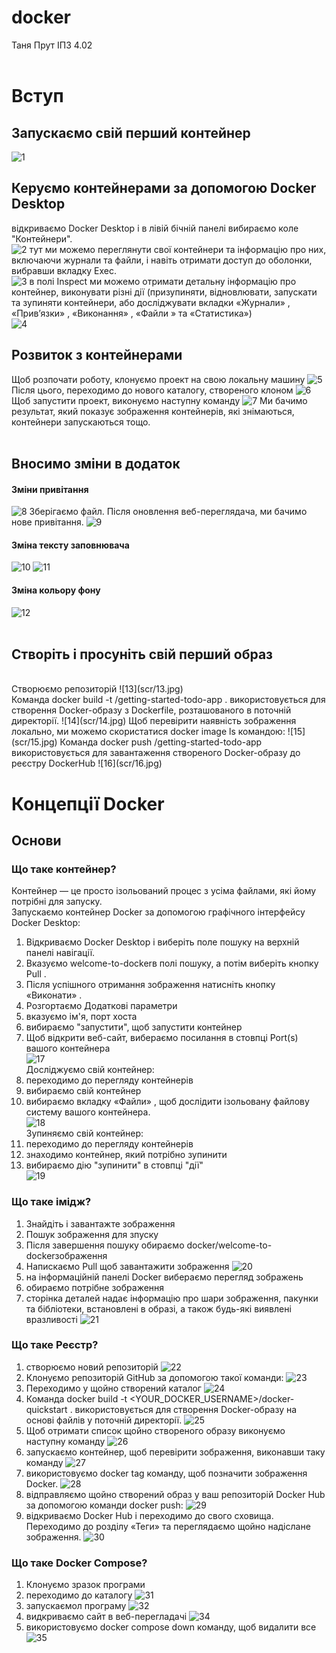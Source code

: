 # docker
Таня Прут ІПЗ 4.02
<br>
<br>

# Вступ

## Запускаємо свій перший контейнер <br>
![1](scr/1.jpg)

## Керуємо контейнерами за допомогою Docker Desktop <br>
 відкриваємо Docker Desktop і в лівій бічній панелі вибираємо коле "Контейнери". <br>
![2](scr/2.jpg)
тут ми можемо переглянути свої контейнери та інформацію про них, включаючи журнали та файли, і навіть отримати доступ до оболонки, вибравши вкладку Exec.<br>
![3](scr/3.jpg)
в полі Inspect ми можемо отримати детальну інформацію про контейнер, виконувати різні дії (призупиняти, відновлювати, запускати та зупиняти контейнери, або досліджувати вкладки «Журнали» , «Прив’язки» , «Виконання» , «Файли » та «Статистика»)<br>
![4](scr/4.jpg)
<br>
## Розвиток з контейнерами
Щоб розпочати роботу, клонуємо проект на свою локальну машину
![5](scr/5.jpg)
Після цього, переходимо до нового каталогу, створеного клоном
![6](scr/6.jpg)
Щоб запустити проект, виконуємо наступну команду 
![7](scr/7.jpg)
Ми бачимо результат, який показує зображення контейнерів, які знімаються, контейнери запускаються тощо. 
<br>
<br>
## Вносимо зміни в додаток<br>
#### Зміни привітання<br>
![8](scr/8.jpg)
Зберігаємо файл. Після оновлення веб-переглядача, ми бачимо нове привітання. 
![9](scr/9.jpg)
#### Зміна тексту заповнювача<br>
![10](scr/10.jpg)
![11](scr/11.jpg)
#### Зміна кольору фону<br>
![12](scr/12.jpg)
<br>
<br>
## Створіть і просуніть свій перший образ
<br>
Створюємо репозиторій
![13](scr/13.jpg)
<br>
Команда docker build -t <DOCKER_USERNAME>/getting-started-todo-app . використовується для створення Docker-образу з Dockerfile, розташованого в поточній директорії. 
![14](scr/14.jpg)
Щоб перевірити наявність зображення локально, ми можемо скористатися docker image ls командою:
![15](scr/15.jpg)
Команда docker push <DOCKER_USERNAME>/getting-started-todo-app використовується для завантаження створеного Docker-образу до реєстру DockerHub 
![16](scr/16.jpg)
 
# Концепції Docker 

## Основи 
### Що таке контейнер?
Контейнер — це просто ізольований процес з усіма файлами, які йому потрібні для запуску.<br>
Запускаємо контейнер Docker за допомогою графічного інтерфейсу Docker Desktop:<br>
1. Відкриваємо Docker Desktop і виберіть поле пошуку на верхній панелі навігації.
2. Вказуємо welcome-to-dockerв полі пошуку, а потім виберіть кнопку Pull .
3. Після успішного отримання зображення натисніть кнопку «Виконати» .
4. Розгортаємо Додаткові параметри
5. вказуємо ім'я, порт хоста
6. вибираємо "запустити", щоб запустити контейнер
7. Щоб відкрити веб-сайт, вибераємо посилання в стовпці Port(s) вашого контейнера<br>
![17](scr/17.jpg)<br>
Досліджуємо свій контейнер:<br>
1. переходимо до перегляду контейнерів
2. вибираємо свій контейнер
3. вибираємо вкладку «Файли» , щоб дослідити ізольовану файлову систему вашого контейнера.<br>
![18](scr/18.jpg)<br>
Зупиняємо свій контейнер:<br>
1. переходимо до перегляду контейнерів
2. знаходимо контейнер, який потрібно зупинити
3. вибираємо дію "зупинити"  в стовпці "дії"<br>
![19](scr/19.jpg) <br>
### Що таке імідж?
1. Знайдіть і завантажте зображення
2. Пошук зображення для зпуску
3. Після завершення пошуку обираємо docker/welcome-to-dockerзображення
4. Напискаємо Pull щоб завантажити зображення
  ![20](scr/20.jpg) <br>
5. на інформаційній панелі Docker вибераємо перегляд зображень
6. обираємо потрібне зображення
7. сторінка деталей надає інформацію про шари зображення, пакунки та бібліотеки, встановлені в образі, а також будь-які виявлені вразливості
  ![21](scr/21.jpg) <br>
### Що таке Реєстр?
1. створюємо новий репозиторій
![22](scr/22.jpg) <br>
2. Клонуємо репозиторій GitHub за допомогою такої команди:
![23](scr/23.jpg) <br>
3. Переходимо у щойно створений каталог
![24](scr/24.jpg) <br>
4. Команда docker build -t <YOUR_DOCKER_USERNAME>/docker-quickstart . використовується для створення Docker-образу на основі файлів у поточній директорії.
![25](scr/25.jpg) <br>
5. Щоб отримати список щойно створеного образу виконуємо наступну команду
![26](scr/26.jpg) <br>
6. запускаємо контейнер, щоб перевірити зображення, виконавши таку команду
![27](scr/27.jpg) <br>
7. використовуємо docker tag команду, щоб позначити зображення Docker.
![28](scr/28.jpg) <br>
8. відправляємо щойно створений образ у ваш репозиторій Docker Hub за допомогою команди docker push:
![29](scr/29.jpg) <br>
9. відкриваємо Docker Hub і переходимо до свого сховища. Переходимо до розділу «Теги» та переглядаємо щойно надіслане зображення.
![30](scr/30.jpg) <br>
### Що таке Docker Compose?
1. Клонуємо зразок програми
2. переходимо до каталогу
![31](scr/31.jpg) <br>
3. запускаємол програму
![32](scr/32.jpg) <br>
4. видкриваємо сайт в веб-перегладачі
![34](scr/34.jpg) <br>
5. використовуємо docker compose down команду, щоб видалити все
![35](scr/35.jpg) <br>
